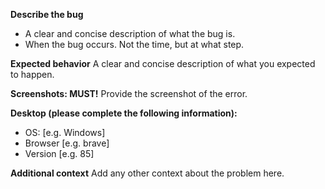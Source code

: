 **Describe the bug**
- A clear and concise description of what the bug is.
- When the bug occurs. Not the time, but at what step.

**Expected behavior**
A clear and concise description of what you expected to happen.

**Screenshots: MUST!**
Provide the screenshot of the error.

**Desktop (please complete the following information):**
 - OS: [e.g. Windows]
 - Browser [e.g. brave]
 - Version [e.g. 85]

**Additional context**
Add any other context about the problem here.
